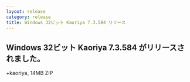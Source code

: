 ```yaml
---
layout: release
category: release
title: Windows 32ビット Kaoriya 7.3.584 リリース
---
```


Windows 32ビット Kaoriya 7.3.584 がリリースされました。
-------------------------------------------------------

+kaoriya, 14MB ZIP
